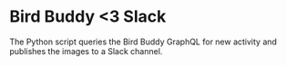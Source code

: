 Bird Buddy <3 Slack
===================

The Python script queries the Bird Buddy GraphQL for new activity and publishes the images to a Slack channel.